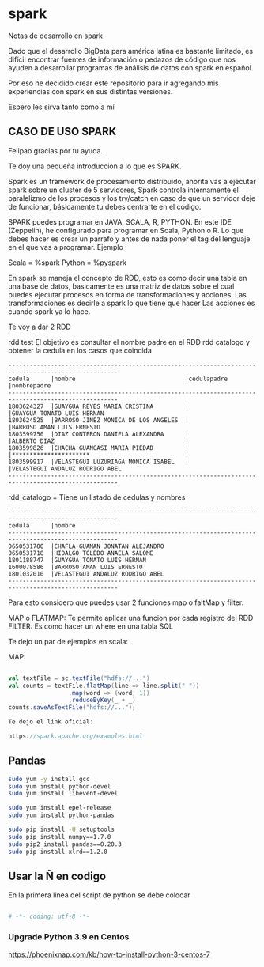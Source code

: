 # spark
Notas de desarrollo en spark

Dado que el desarrollo BigData para américa latina es bastante limitado, es difícil encontrar fuentes de información o pedazos de código que nos ayuden a desarrollar programas de análisis de datos con spark en español.

Por eso he decidido crear este repositorio para ir agregando mis experiencias con spark en sus distintas versiones.

Espero les sirva tanto como a mí

## CASO DE USO SPARK

Felipao gracias por tu ayuda. 

Te doy una pequeña introduccion a lo que es SPARK.

Spark es un framework de procesamiento distribuido, ahorita vas a ejecutar spark sobre un cluster de 5 servidores, Spark controla internamente el paralelizmo de los procesos y los try/catch en caso de que un servidor deje de funcionar, básicamente tu debes centrarte en el código.

SPARK puedes programar en JAVA, SCALA, R, PYTHON. En este IDE (Zeppelin), he configurado para programar en Scala, Python o R.
Lo que debes hacer es crear un párrafo y antes de nada poner el tag del lenguaje en el que vas a programar. Ejemplo

Scala = %spark
Python = %pyspark


En spark se maneja el concepto de RDD, esto es como decir una tabla en una base de datos, basicamente es una matriz de datos sobre el cual puedes ejecutar procesos en forma de transformaciones y acciones. 
Las transformaciones es decirle a spark lo que tiene que hacer
Las acciones es cuando spark ya lo hace.

Te voy a dar 2 RDD

rdd test  El objetivo es consultar el nombre padre en el RDD rdd catalogo y obtener la cedula en los casos que coincida
```
-----------------------------------------------------------------------------------------------------
cedula      |nombre                               |cedulapadre  |nombrepadre                     
-----------------------------------------------------------------------------------------------------
1803624327	|GUAYGUA REYES MARIA CRISTINA	 	  |              |GUAYGUA TONATO LUIS HERNAN
1803624525	|BARROSO JINEZ MONICA DE LOS ANGELES  |	 	         |BARROSO AMAN LUIS ERNESTO
1803599750	|DIAZ CONTERON DANIELA ALEXANDRA      |	 	         |ALBERTO DIAZ
1803599826	|CHACHA GUANGASI MARIA PIEDAD	 	  |              |**********************
1803599917	|VELASTEGUI LUZURIAGA MONICA ISABEL	  | 	         |VELASTEGUI ANDALUZ RODRIGO ABEL
-----------------------------------------------------------------------------------------------------
```

rdd_catalogo = Tiene un listado de cedulas y nombres
```
-----------------------------------------------------------------------------------------------------
cedula      |nombre                    
-----------------------------------------------------------------------------------------------------
0650531700	|CHAFLA GUAMAN JONATAN ALEJANDRO
0650531718	|HIDALGO TOLEDO ANAELA SALOME
1801188747	|GUAYGUA TONATO LUIS HERNAN
1600078586	|BARROSO AMAN LUIS ERNESTO
1801032010	|VELASTEGUI ANDALUZ RODRIGO ABEL
-----------------------------------------------------------------------------------------------------
```

Para esto considero que puedes usar 2 funciones map o faltMap y filter.

MAP o FLATMAP: Te permite aplicar una funcion por cada registro del RDD
FILTER: Es como hacer un where en una tabla SQL

Te dejo un par de ejemplos en scala:

MAP:

````scala

val textFile = sc.textFile("hdfs://...")
val counts = textFile.flatMap(line => line.split(" "))
                 .map(word => (word, 1))
                 .reduceByKey(_ + _)
counts.saveAsTextFile("hdfs://...");

Te dejo el link oficial:

https://spark.apache.org/examples.html

````


## Pandas

```sh
sudo yum -y install gcc
sudo yum install python-devel
sudo yum install libevent-devel

sudo yum install epel-release
sudo yum install python-pandas

sudo pip install -U setuptools
sudo pip install numpy==1.7.0
sudo pip2 install pandas==0.20.3
sudo pip install xlrd==1.2.0
``` 

## Usar la Ñ en codigo

En la primera linea del script de python se debe colocar

```python

# -*- coding: utf-8 -*-

``` 

### Upgrade Python 3.9 en Centos

https://phoenixnap.com/kb/how-to-install-python-3-centos-7


